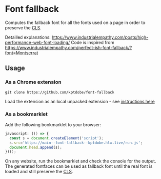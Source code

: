 # Font fallback

Computes the fallback font for all the fonts used on a page in order to preserve the [CLS](https://web.dev/cls/).

Detailled explanations: https://www.industrialempathy.com/posts/high-performance-web-font-loading/
Code is inspired from https://www.industrialempathy.com/perfect-ish-font-fallback/?font=Montserrat

## Usage

### As a Chrome extension

```
git clone https://github.com/kptdobe/font-fallback
```

Load the extension as an local unpacked extension - see [instructions here](https://developer.chrome.com/docs/extensions/mv3/getstarted/#unpacked)

### As a bookmarklet
Add the following bookmarklet to your browser:

```js
javascript: (() => {
  const s = document.createElement('script');
  s.src='https://main--font-fallback--kptdobe.hlx.live/run.js';
  document.head.append(s);
})();
```

On any website, run the bookmarklet and check the console for the output. The generated fontfaces can be used as fallback font until the real font is loaded and still preserve the [CLS](https://web.dev/cls/).